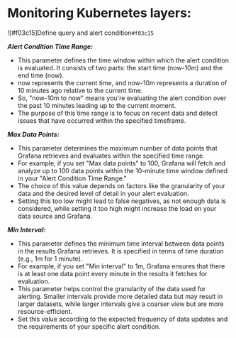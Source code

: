 # Monitoring Kubernetes layers:


![#f03c15]Define query and alert condition`#f03c15`

***Alert Condition Time Range:***

- This parameter defines the time window within which the alert condition is evaluated. It consists of two parts: the start time (now-10m) and the end time (now).
- now represents the current time, and now-10m represents a duration of 10 minutes ago relative to the current time.
- So, "now-10m to now" means you're evaluating the alert condition over the past 10 minutes leading up to the current moment.
- The purpose of this time range is to focus on recent data and detect issues that have occurred within the specified timeframe.

***Max Data Points:***

- This parameter determines the maximum number of data points that Grafana retrieves and evaluates within the specified time range.
- For example, if you set "Max data points" to 100, Grafana will fetch and analyze up to 100 data points within the 10-minute time window defined in your "Alert Condition Time Range."
- The choice of this value depends on factors like the granularity of your data and the desired level of detail in your alert evaluation.
- Setting this too low might lead to false negatives, as not enough data is considered, while setting it too high might increase the load on your data source and Grafana.

***Min Interval:***

- This parameter defines the minimum time interval between data points in the results Grafana retrieves. It is specified in terms of time duration (e.g., 1m for 1 minute).
- For example, if you set "Min interval" to 1m, Grafana ensures that there is at least one data point every minute in the results it fetches for evaluation.
- This parameter helps control the granularity of the data used for alerting. Smaller intervals provide more detailed data but may result in larger datasets, while larger intervals give a coarser view but are more resource-efficient.
- Set this value according to the expected frequency of data updates and the requirements of your specific alert condition.
